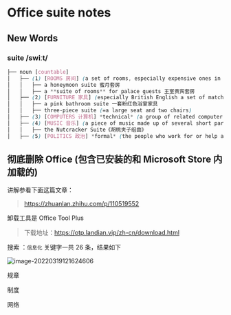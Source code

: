 # Office suite notes

## New Words

### suite /swiːt/
```css
├── noun [countable]
│   ├── (1) [ROOMS 房间] (a set of rooms, especially expensive ones in a hotel) 套房〔尤指酒店豪华套房〕:
│   │   ├── a honeymoon suite 蜜月套房
│   │   ├── a **suite of rooms** for palace guests 王室贵宾套房
│   ├── (2) [FURNITURE 家具] (especially British English a set of matching furniture for a room) 一套家具:
│   │   ├── a pink bathroom suite 一套粉红色浴室家具
│   │   ├── three-piece suite (=a large seat and two chairs)
│   ├── (3) [COMPUTERS 计算机] *technical* (a group of related computer programs) 套件
│   ├── (4) [MUSIC 音乐] (a piece of music made up of several short parts) 组曲:
│   │   ├── the Nutcracker Suite《胡桃夹子组曲》
│   ├── (5) [POLITICS 政治] *formal* (the people who work for or help an important person)〔要人的〕一批随员[随从] SYN  retinue
```






## 彻底删除 Office (包含已安装的和 Microsoft Store 内加载的)

讲解参看下面这篇文章：

> https://zhuanlan.zhihu.com/p/110519552

卸载工具是 Office Tool Plus

> 下载地址：https://otp.landian.vip/zh-cn/download.html





搜索 ：`信息化` 关键字一共 26 条，结果如下

![image-20220319121624606](ReadMe.assets/image-20220319121624606.png)



规章

制度

网络
